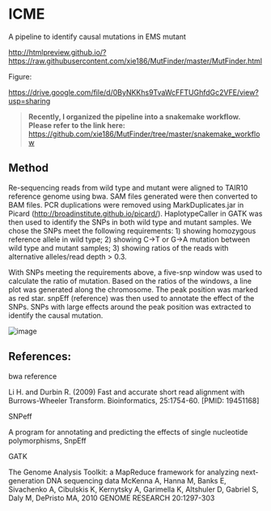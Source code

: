 # ICME

A pipeline to identify causal mutations in EMS mutant

http://htmlpreview.github.io/?https://raw.githubusercontent.com/xie186/MutFinder/master/MutFinder.html

Figure:

https://drive.google.com/file/d/0ByNKKhs9TvaWcFFTUGhfdGc2VFE/view?usp=sharing

> __Recently, I organized the pipeline into a snakemake workflow. Please refer to the link here:__ https://github.com/xie186/MutFinder/tree/master/snakemake_workflow

## Method

Re-sequencing reads from wild type and mutant were aligned to TAIR10 reference genome using bwa. SAM files generated were then converted to BAM files. PCR duplications were removed using MarkDuplicates.jar in Picard (http://broadinstitute.github.io/picard/). HaplotypeCaller in GATK was then used to identify the SNPs in both wild type and mutant samples. We chose the SNPs meet the following requirements: 1) showing homozygous reference allele in wild type; 2) showing C->T or G->A mutation between wild type and mutant samples; 3) showing ratios of the reads with alternative alleles/read depth > 0.3.

With SNPs meeting the requirements above, a five-snp window was used to calculate the ratio of mutation. Based on the ratios of the windows, a line plot was generated along the chromosome. The peak position was marked as red star. snpEff (reference) was then used to annotate the effect of the SNPs. SNPs with large effects around the peak position was extracted to identify the causal mutation.

![image](https://user-images.githubusercontent.com/20909751/129656288-3beeef69-f40c-4616-9621-74bc7e2019f3.png)


## References:

bwa reference

Li H. and Durbin R. (2009) Fast and accurate short read alignment with Burrows-Wheeler Transform. Bioinformatics, 25:1754-60. [PMID: 19451168]

SNPeff

A program for annotating and predicting the effects of single nucleotide polymorphisms, SnpEff

GATK

The Genome Analysis Toolkit: a MapReduce framework for analyzing next-generation DNA sequencing data McKenna A, Hanna M, Banks E, Sivachenko A, Cibulskis K, Kernytsky A, Garimella K, Altshuler D, Gabriel S, Daly M, DePristo MA, 2010 GENOME RESEARCH 20:1297-303



